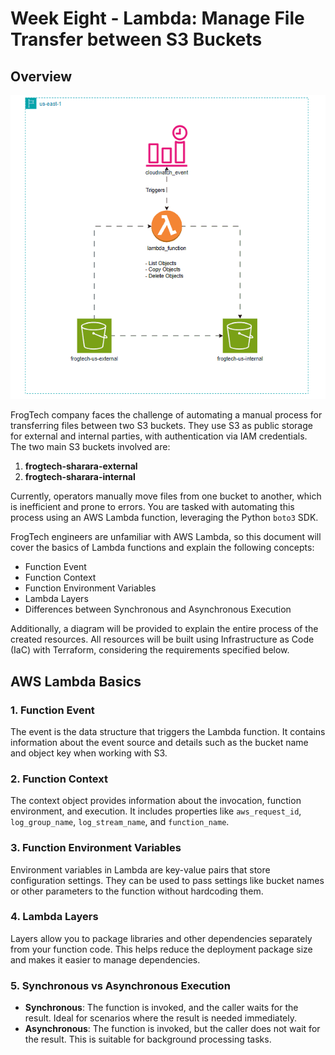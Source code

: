 # Week Eight - Lambda: Manage File Transfer between S3 Buckets

## Overview
![My Image](https://github.com/sharara99/DevOps-Kitchen/blob/master/8-%20Week%20Eight/1-%20Lambda%20With%20InvokeCloudWatch/automated.gif)

FrogTech company faces the challenge of automating a manual process for transferring files between two S3 buckets. They use S3 as public storage for external and internal parties, with authentication via IAM credentials. The two main S3 buckets involved are:

1. **frogtech-sharara-external**
2. **frogtech-sharara-internal**

Currently, operators manually move files from one bucket to another, which is inefficient and prone to errors. You are tasked with automating this process using an AWS Lambda function, leveraging the Python `boto3` SDK.

FrogTech engineers are unfamiliar with AWS Lambda, so this document will cover the basics of Lambda functions and explain the following concepts:

- Function Event
- Function Context
- Function Environment Variables
- Lambda Layers
- Differences between Synchronous and Asynchronous Execution

Additionally, a diagram will be provided to explain the entire process of the created resources. All resources will be built using Infrastructure as Code (IaC) with Terraform, considering the requirements specified below.

## AWS Lambda Basics

### 1. Function Event
The event is the data structure that triggers the Lambda function. It contains information about the event source and details such as the bucket name and object key when working with S3.

### 2. Function Context
The context object provides information about the invocation, function environment, and execution. It includes properties like `aws_request_id`, `log_group_name`, `log_stream_name`, and `function_name`.

### 3. Function Environment Variables
Environment variables in Lambda are key-value pairs that store configuration settings. They can be used to pass settings like bucket names or other parameters to the function without hardcoding them.

### 4. Lambda Layers
Layers allow you to package libraries and other dependencies separately from your function code. This helps reduce the deployment package size and makes it easier to manage dependencies.

### 5. Synchronous vs Asynchronous Execution
- **Synchronous**: The function is invoked, and the caller waits for the result. Ideal for scenarios where the result is needed immediately.
- **Asynchronous**: The function is invoked, but the caller does not wait for the result. This is suitable for background processing tasks.
